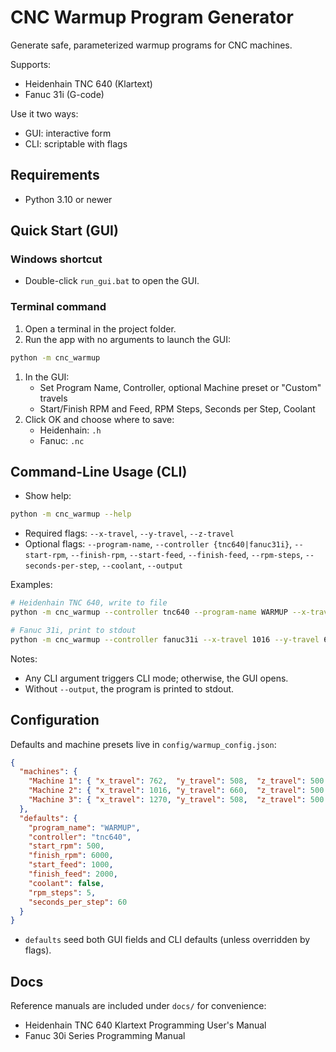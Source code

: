 # CNC Warmup Program Generator

Generate safe, parameterized warmup programs for CNC machines.

Supports:

- Heidenhain TNC 640 (Klartext)
- Fanuc 31i (G-code)

Use it two ways:

- GUI: interactive form
- CLI: scriptable with flags

## Requirements

- Python 3.10 or newer

## Quick Start (GUI)

### Windows shortcut

- Double-click `run_gui.bat` to open the GUI.

### Terminal command

1. Open a terminal in the project folder.
2. Run the app with no arguments to launch the GUI:

```bash
python -m cnc_warmup
```

1. In the GUI:
   - Set Program Name, Controller, optional Machine preset or "Custom" travels
   - Start/Finish RPM and Feed, RPM Steps, Seconds per Step, Coolant
2. Click OK and choose where to save:
   - Heidenhain: `.h`
   - Fanuc: `.nc`

## Command-Line Usage (CLI)

- Show help:

```bash
python -m cnc_warmup --help
```

- Required flags: `--x-travel`, `--y-travel`, `--z-travel`
- Optional flags: `--program-name`, `--controller {tnc640|fanuc31i}`, `--start-rpm`, `--finish-rpm`, `--start-feed`, `--finish-feed`, `--rpm-steps`, `--seconds-per-step`, `--coolant`, `--output`

Examples:

```bash
# Heidenhain TNC 640, write to file
python -m cnc_warmup --controller tnc640 --program-name WARMUP --x-travel 762 --y-travel 508 --z-travel 500 --start-rpm 500 --finish-rpm 6000 --start-feed 1000 --finish-feed 2000 --rpm-steps 5 --seconds-per-step 60 --coolant --output warmup.h

# Fanuc 31i, print to stdout
python -m cnc_warmup --controller fanuc31i --x-travel 1016 --y-travel 660 --z-travel 500 --start-rpm 500 --finish-rpm 6000 --start-feed 1000 --finish-feed 2000 --rpm-steps 5 --seconds-per-step 60
```

Notes:

- Any CLI argument triggers CLI mode; otherwise, the GUI opens.
- Without `--output`, the program is printed to stdout.

## Configuration

Defaults and machine presets live in `config/warmup_config.json`:

```json
{
  "machines": {
    "Machine 1": { "x_travel": 762,  "y_travel": 508,  "z_travel": 500 },
    "Machine 2": { "x_travel": 1016, "y_travel": 660,  "z_travel": 500 },
    "Machine 3": { "x_travel": 1270, "y_travel": 508,  "z_travel": 500 }
  },
  "defaults": {
    "program_name": "WARMUP",
    "controller": "tnc640",
    "start_rpm": 500,
    "finish_rpm": 6000,
    "start_feed": 1000,
    "finish_feed": 2000,
    "coolant": false,
    "rpm_steps": 5,
    "seconds_per_step": 60
  }
}
```

- `defaults` seed both GUI fields and CLI defaults (unless overridden by flags).

## Docs

Reference manuals are included under `docs/` for convenience:

- Heidenhain TNC 640 Klartext Programming User's Manual
- Fanuc 30i Series Programming Manual
